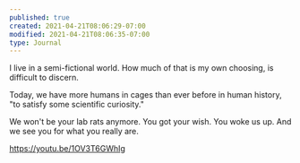 ```yaml
---
published: true
created: 2021-04-21T08:06:29-07:00
modified: 2021-04-21T08:06:35-07:00
type: Journal
---
```


I live in a semi-fictional world. How much of that is my own choosing, is difficult to discern. 

Today, we have more humans in cages than ever before in human history, "to satisfy some scientific curiosity."

We won't be your lab rats anymore. You got your wish. You woke us up. And we see you for what you really are.

https://youtu.be/1OV3T6GWhIg